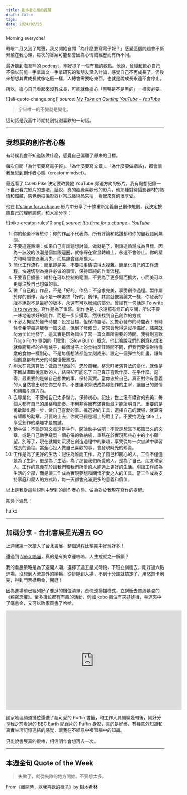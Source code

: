 ```yaml
---
title: 創作者心態的提醒
draft: false
tags: 
date: 2024/02/26
---
```

Morning everyone!

轉眼二月又到了尾聲，我又開始自問「為什麼要寫電子報？」感覺這個問題會不斷縈繞在我心頭，每次的答案可能都會因為心情或經歷而有所不同。

最近聽到海苔熊的 podcast，剛好提了一個有趣的觀點。他說，曾經超擔心自己不像以前能一手拿論文一手拿研究的和朋友深入討論，感覺自己不再成長了，但後來想想其實成長就像吃飯一樣，人總會需要吃東西，也就是說成長永遠不會停止。

所以，擔心自己看起來沒有成長，可能就像擔心「黑鴨是不是黑的」一樣沒必要。

![[ali-quote-change.png]]
*source: [My Take on Quitting YouTube - YouTube](https://www.youtube.com/watch?v=ETA6D3SkAZo&ref=chinghannhu.com)*

> 宇宙唯一的不變就是變化。

這句話是我高中時期特別特別喜歡的一句話。

---

## **我想要的創作者心態**

有時候我會不知道該做什麼，感覺自己偏離了原來的目標。

每次自問「為什麼要寫電子報」、「為什麼要寫文章」、「為什麼要做網站」，都會讓我反思到創作者心態（creator mindset）。

最近看了 Caleb Pike 決定要改變他 YouTube 頻道方向的影片，我有點想記錄一下自己看完影片的想法。話說，真的超級喜歡他的影片，他那種對待攝影器材的熱情和細膩，感覺他把攝影器材當成藝術品來拍，看起來真的很享受。

他在 [It's time for a change](https://www.youtube.com/watch?v=Bq8KJbaLpNk&ref=chinghannhu.com) 影片中分享了十條重新定義自己創作規則，我決定按照自己的理解調整，和大家分享：

![[pike-creator-rules10.png]]
*source: [It's time for a change - YouTube](https://www.youtube.com/watch?v=Bq8KJbaLpNk&ref=chinghannhu.com)*

1. 你的頻道不等於你：你的作品不代表你，所有評論和點讚都和你的自我認同無關。
2. 不要追逐熱潮：如果自己有話題想討論，做就是了，別讓追熱潮成為目標。因為一波波的浪潮是個無限迴圈，就像踩在倉鼠轉輪上，永遠不會停止。你的精力和時間會逐漸消失，而焦慮會逐漸擴大。
3. 簡化工作流程：簡單即是美，不要把事情搞得太複雜。簡單化自己的工作流程，快速切割為幾件必做的事情，保持單純的作業流程。
4. 不要盲目擴張：維持在可以控制的範圍，不要為了更多錢而擴大，小而美可以更專注於自己想做的事。
5. 做「自己的」作品，不是「好的」作品：不追求完美，享受創作過程。製作屬於你的創作，而不是一味追求「好的」創作。其實就像寫論文一樣，你發表的版本絕對不是最好的版本，永遠有可以增減的部分。曾經有一句話是 [To write is to rewrite.](https://alterspacefleet.wordpress.com/2020/03/18/to-write-is-to-rewrite/?ref=chinghannhu.com)  寫作是為了重寫。創作也是，永遠都有修正的空間，所以不要一味地追求好的創作，而是一步步摸索，然後找到自己創作的方式
6. 不必太拘泥於發佈時間：設定目標，但保持靈活。別擔心發布的時間表！有時候會希望每週能發一篇文章，但到了發佈日，常常會覺得還沒準備好，結果就匆匆忙忙地發了，這其實是因為錯估了寫一篇文章所需要的時間。我特別喜歡 Tiago Forte 提到的「慢燉」（[Slow Burn](https://fortelabs.com/blog/the-10-principles-of-building-a-second-brain/?ref=chinghannhu.com)）概念，他比喻說我們的創意和想法就像廚房裡的各種爐子，每個爐子上的食物烹飪時間不同，但我們要像對待慢燉的食物一樣耐心。不是每個想法都能立刻成形，設定一個彈性的計畫，讓每個創意都有充分的時間慢慢熟成。
7. 別太在意演算法：做自己想做的，忠於自我。整天盯著演算法的變化，就像是不斷試圖取悅喜歡的人，結果卻可能忘了自己真正喜歡什麼、在乎什麼。記得，最重要的是做自己想做的事，保持真實。當你忠於自己，真正對你有意義的人自然會出現在你生命中。不要讓演算法成為你創作的主宰，讓自己的熱情和興趣引領方向。
8. 去專業化：不要給自己太多壓力，保持初心。記住，世上沒有絕對的完美，每個人都有自己的風格和節奏。不用非得擁有滿身勳章才能證明自己，重要的是勇敢踏出那一步，做自己喜愛的事。挑選對的工具，選擇自己的戰場，就算沒有耀眼的勳章，只要站上去，你就已經是場上的戰士了。不要拘泥在 title 上，享受創作的樂趣才是關鍵。
9. 動手做：不論是寫文章還是手作，開始動手做吧！不管是想寫下那篇已久的文章，或是自己動手縫製一個心儀的收納袋，重點在於實現那些心中的小小願望。別等了，現在就開始沉浸在創造過程中的樂趣，享受從每一次嘗試中學習成長的過程。當全心投入做自己喜歡的事，會發現時光的珍貴。
10. 工作是為了更好的生活：記住為誰而工作，為了自己和關心的人。工作不僅僅是為了生計，更是為了生活，為了那些我們所愛的人，是為了自己、朋友和家人，工作的意義在於讓我們和我們所愛的人能過上更好的生活。別讓工作成為生活的全部，而是讓工作成為實現夢想和關懷所愛之人的工具。當工作成為支持家庭和愛人的方式時，每一天都會充滿更多的意義和價值。 

以上是我從這些規則中學到的創作者心態，做為對於我現在寫作的提醒。

期待下週見！

hu xx

---

## **加碼分享 - 台北書展星光週五 GO**

上週我第一次踏入了台北書展，整個過程比預期中好玩好多！

還遇到 [Neko 嗚喵](https://www.youtube.com/@NeKoWu?ref=chinghannhu.com)，真的是有夠幸運嗚嗚。人生成就之一解鎖？

我的看展策略是為了避開人潮，選擇了週五星光時段，下班立刻衝去，剛好過六點進場。沒想到人流意外的順暢，從排隊到入場，不到十分鐘就搞定了，用悠遊卡刷完，得到門票抵用金，開逛！

因為進場前已經列好了要逛的攤位清單，走快速掃描模式，立刻衝去買周慕姿的《[親密恐懼](https://r10.to/hPCKX0?ref=chinghannhu.com)》。蠻多攤位都有有趣的活動，例如 kobo 攤位有夾娃娃機，幸運夾中了購書金，又可以敗家買書了哈哈。

<iframe width="560" height="315" src="https://www.youtube.com/embed/EIUJfXk3_3w?si=OrTkMQ_-gHzYqN58" title="YouTube video player" frameborder="0" allow="accelerometer; autoplay; clipboard-write; encrypted-media; gyroscope; picture-in-picture; web-share" referrerpolicy="strict-origin-when-cross-origin" allowfullscreen></iframe>

國家地理頻道攤位還送了超可愛的 Puffin 書籤，和工作人員閒聊幾句後，剛好分享我之前看過的 BBC Earth 紀錄片的 Puffin 身影，真的是好棒，有種意外知識和真實生活記憶連結的感覺，讓我在不經意中複習腦中的知識。

只能說書展真的很棒，相信明年會想再去一次。

---

## 本週金句 Quote of the Week

> 失敗了，就從失敗的地方開始。不要想太多。

From《[離開時，以我喜歡的樣子](https://r10.to/hPIDs2?ref=chinghannhu.com)》by 樹木希林